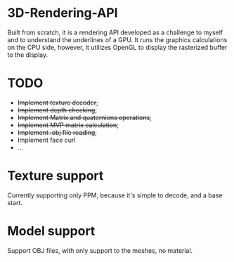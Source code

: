 # 3D-Rendering-API
Built from scratch, it is a rendering API developed as a challenge to myself and to understand the underlines of a GPU. It runs the graphics calculations on the CPU side, however, it utilizes OpenGL to display the rasterized buffer to the display.

# TODO

- ~~Implement texture decoder~~;
- ~~Implement depth checking~~;
- ~~Implement Matrix and quaternions operations~~;
- ~~Implement MVP matrix calculation~~;
- ~~Implement .obj file reading~~;
- Implement face curl
- ...

# Texture support
Currently supporting only PPM, because it's simple to decode, and a base start.

# Model support
Support OBJ files, with only support to the meshes, no material.
